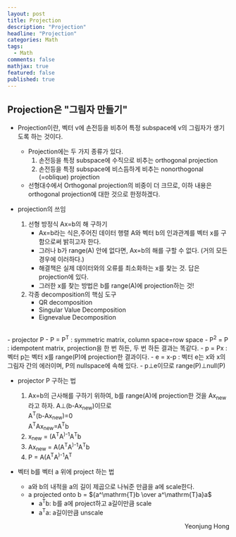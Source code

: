 ```yaml
---
layout: post
title: Projection
description: "Projection"
headline: "Projection"
categories: Math
tags: 
  - Math
comments: false
mathjax: true
featured: false
published: true
---
```


## Projection은 "그림자 만들기" 

- Projection이란, 벡터 v에 손전등을 비추어 특정 subspace에 v의 그림자가 생기도록 하는 것이다.
	- Projection에는 두 가지 종류가 있다.
		1. 손전등을 특정 subspace에 수직으로 비추는 orthogonal projection
		2. 손전등을 특정 subspace에 비스듬하게 비추는 nonorthogonal (=oblique) projection 	
   - 선형대수에서 Orthogonal projection의 비중이 더 크므로, 이하 내용은 orthogonal projection에 대한 것으로 한정하겠다. 
	

- projection의 쓰임
	1. 선형 방정식 Ax=b의 해 구하기
		- Ax=b라는 식은,주어진 데이터 행렬 A와 벡터 b의 인과관계를 벡터 x를 구함으로써 밝히고자 한다. 
		- 그러나 b가 range(A) 안에 없다면, Ax=b의 해를 구할 수 없다. (거의 모든 경우에 이러하다.)
		- 해결책은 실제 데이터와의 오류를 최소화하는 x를 찾는 것. 답은 projection에 있다.
		- 그러한 x를 찾는 방법은 b를 range(A)에 projection하는 것!
	2. 각종 decomposition의 핵심 도구
		- QR decomposition 
		- Singular Value Decomposition
		- Eignevalue Decomposition
<br>
- projector P
	- P = P<sup>T</sup> : symmetric matrix, column space=row space
	- P<sup>2</sup> = P : idempotent matrix, projection을 한 번 하든, 두 번 하든 결과는 똑같다. 
	- p = Px : 벡터 p는 벡터 x를 range(P)에 projection한 결과이다.
	- e = x-p : 벡터 e는 x와 x의 그림자 간의 에러이며, P의 nullspace에 속해 있다. 
	- p&perp;e이므로 range(P)&perp;null(P)

<br>

- projector P 구하는 법
  1. Ax=b의 근사해를 구하기 위하여, b를 range(A)에 projection한 것을 Ax<sub>new</sub>라고 하자. A&perp;(b-Ax<sub>new</sub>)이므로 <br>
     A<sup>T</sup>(b-Ax<sub>new</sub>)=0<br>
     A<sup>T</sup>Ax<sub>new</sub>=A<sup>T</sup>b
  2. x<sub>new</sub> = (A<sup>T</sup>A<sup>)-1</sup>A<sup>T</sup>b
  3. Ax<sub>new</sub> = A(A<sup>T</sup>A<sup>)-1</sup>A<sup>T</sup>b
  4. P = A(A<sup>T</sup>A<sup>)-1</sup>A<sup>T</sup>

- 벡터 b를 벡터 a 위에 project 하는 법
	- a와 b의 내적을 a의 길이 제곱으로 나눠준 만큼을 a에 scale한다.
	- a projected onto b = ${a^\mathrm{T}b \over a^\mathrm{T}a}a$
		- a<sup>T</sup>b: b를 a에 project하고 a길이만큼 scale
		- a<sup>T</sup>a: a길이만큼 unscale
	
	
	
<p align="right"> Yeonjung Hong <p>
